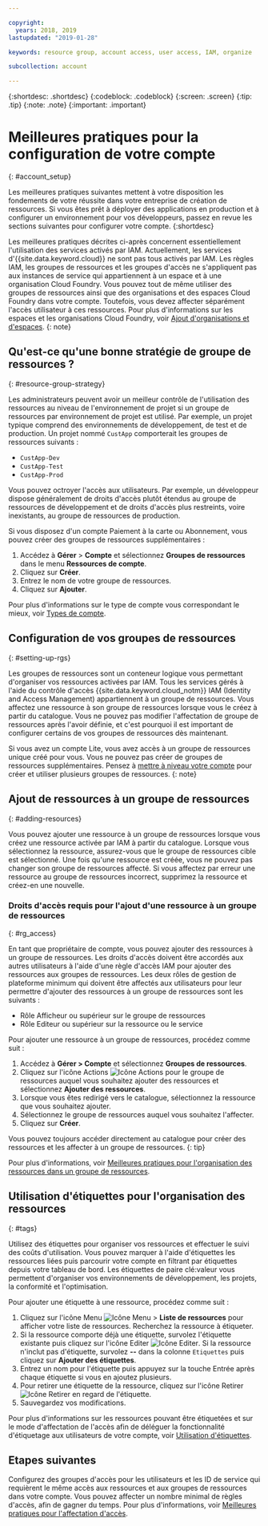 ```yaml
---

copyright:
  years: 2018, 2019
lastupdated: "2019-01-28"

keywords: resource group, account access, user access, IAM, organize

subcollection: account

---
```


{:shortdesc: .shortdesc}
{:codeblock: .codeblock}
{:screen: .screen}
{:tip: .tip}
{:note: .note}
{:important: .important}


# Meilleures pratiques pour la configuration de votre compte
{: #account_setup}

Les meilleures pratiques suivantes mettent à votre disposition les fondements de votre réussite dans votre entreprise de création de ressources. Si vous êtes prêt à déployer des applications en production et à configurer un environnement pour vos développeurs, passez en revue les sections suivantes pour configurer votre compte.
{:shortdesc}

Les meilleures pratiques décrites ci-après concernent essentiellement l'utilisation des services activés par IAM. Actuellement, les services d'{{site.data.keyword.cloud}} ne sont pas tous activés par IAM. Les règles IAM, les groupes de ressources et les groupes d'accès ne s'appliquent pas aux instances de service qui appartiennent à un espace et à une organisation Cloud Foundry. Vous pouvez tout de même utiliser des groupes de ressources ainsi que des organisations et des espaces Cloud Foundry dans votre compte. Toutefois, vous devez affecter séparément l'accès utilisateur à ces ressources. Pour plus d'informations sur les espaces et les organisations Cloud Foundry, voir [Ajout d'organisations et d'espaces](/docs/account?topic=account-orgsspacesusers).
{: note}

## Qu'est-ce qu'une bonne stratégie de groupe de ressources ?
{: #resource-group-strategy}

Les administrateurs peuvent avoir un meilleur contrôle de l'utilisation des ressources au niveau de l'environnement de projet si un groupe de ressources par environnement de projet est utilisé. Par exemple, un projet typique comprend des environnements de développement, de test et de production. Un projet nommé `CustApp` comporterait les groupes de ressources suivants :

* `CustApp-Dev`
* `CustApp-Test`
* `CustApp-Prod`

Vous pouvez octroyer l'accès aux utilisateurs. Par exemple, un développeur dispose généralement de droits d'accès plutôt étendus au groupe de ressources de développement et de droits d'accès plus restreints, voire inexistants, au groupe de ressources de production.

Si vous disposez d'un compte Paiement à la carte ou Abonnement, vous pouvez créer des groupes de ressources supplémentaires :

1. Accédez à **Gérer** > **Compte** et sélectionnez **Groupes de ressources** dans le menu **Ressources de compte**.
3. Cliquez sur **Créer**.
4. Entrez le nom de votre groupe de ressources.
5. Cliquez sur **Ajouter**.

Pour plus d'informations sur le type de compte vous correspondant le mieux, voir [Types de compte](/docs/account?topic=account-accounts).


## Configuration de vos groupes de ressources
{: #setting-up-rgs}

Les groupes de ressources sont un conteneur logique vous permettant d'organiser vos ressources activées par IAM. Tous les services gérés à l'aide du contrôle d'accès {{site.data.keyword.cloud_notm}} IAM (Identity and Access Management) appartiennent à un groupe de ressources. Vous affectez une ressource à son groupe de ressources lorsque vous le créez à partir du catalogue. Vous ne pouvez pas modifier l'affectation de groupe de ressources après l'avoir définie, et c'est pourquoi il est important de configurer certains de vos groupes de ressources dès maintenant.

Si vous avez un compte Lite, vous avez accès à un groupe de ressources unique créé pour vous. Vous ne pouvez pas créer de groupes de ressources supplémentaires. Pensez à [mettre à niveau votre compte](/docs/account?topic=account-changeacct#changeacct) pour créer et utiliser plusieurs groupes de ressources.
{: note}


## Ajout de ressources à un groupe de ressources
{: #adding-resources}

Vous pouvez ajouter une ressource à un groupe de ressources lorsque vous créez une ressource activée par IAM à partir du catalogue. Lorsque vous sélectionnez la ressource, assurez-vous que le groupe de ressources cible est sélectionné. Une fois qu'une ressource est créée, vous ne pouvez pas changer son groupe de ressources affecté. Si vous affectez par erreur une ressource au groupe de ressources incorrect, supprimez la ressource et créez-en une nouvelle.

### Droits d'accès requis pour l'ajout d'une ressource à un groupe de ressources
{: #rg_access}

En tant que propriétaire de compte, vous pouvez ajouter des ressources à un groupe de ressources. Les droits d'accès doivent être accordés aux autres utilisateurs à l'aide d'une règle d'accès IAM pour ajouter des ressources aux groupes de ressources. Les deux rôles de gestion de plateforme minimum qui doivent être affectés aux utilisateurs pour leur permettre d'ajouter des ressources à un groupe de ressources sont les suivants :

* Rôle Afficheur ou supérieur sur le groupe de ressources
* Rôle Editeur ou supérieur sur la ressource ou le service

Pour ajouter une ressource à un groupe de ressources, procédez comme suit :

1. Accédez à **Gérer > Compte** et sélectionnez **Groupes de ressources**.
2. Cliquez sur l'icône Actions ![Icône Actions](../icons/action-menu-icon.svg) pour le groupe de ressources auquel vous souhaitez ajouter des ressources et sélectionnez **Ajouter des ressources**.
3. Lorsque vous êtes redirigé vers le catalogue, sélectionnez la ressource que vous souhaitez ajouter.
4. Sélectionnez le groupe de ressources auquel vous souhaitez l'affecter.
5. Cliquez sur **Créer**.

Vous pouvez toujours accéder directement au catalogue pour créer des ressources et les affecter à un groupe de ressources.
{: tip}

Pour plus d'informations, voir [Meilleures pratiques pour l'organisation des ressources dans un groupe de ressources](/docs/resources?topic=resources-bp_resourcegroups).


## Utilisation d'étiquettes pour l'organisation des ressources
{: #tags}

Utilisez des étiquettes pour organiser vos ressources et effectuer le suivi des coûts d'utilisation. Vous pouvez marquer à l'aide d'étiquettes les ressources liées puis parcourir votre compte en filtrant par étiquettes depuis votre tableau de bord. Les étiquettes de paire clé:valeur vous permettent d'organiser vos environnements de développement, les projets, la conformité et l'optimisation.

Pour ajouter une étiquette à une ressource, procédez comme suit :

1. Cliquez sur l'icône Menu ![Icône Menu](../icons/icon_hamburger.svg) > **Liste de ressources** pour afficher votre liste de ressources. Recherchez la ressource à étiqueter.
2. Si la ressource comporte déjà une étiquette, survolez l'étiquette existante puis cliquez sur l'icône Editer ![Icône Editer](../icons/edit-tagging.svg). Si la ressource n'inclut pas d'étiquette, survolez **--** dans la colonne `Etiquettes` puis cliquez sur **Ajouter des étiquettes**.
3. Entrez un nom pour l'étiquette puis appuyez sur la touche Entrée après chaque étiquette si vous en ajoutez plusieurs.
4. Pour retirer une étiquette de la ressource, cliquez sur l'icône Retirer ![Icône Retirer](../icons/close-tagging.svg) en regard de l'étiquette.
5. Sauvegardez vos modifications.

Pour plus d'informations sur les ressources pouvant être étiquetées et sur le mode d'affectation de l'accès afin de déléguer la fonctionnalité d'étiquetage aux utilisateurs de votre compte, voir [Utilisation d'étiquettes](/docs/resources?topic=resources-tag).


## Etapes suivantes

Configurez des groupes d'accès pour les utilisateurs et les ID de service qui requièrent le même accès aux ressources et aux groupes de ressources dans votre compte. Vous pouvez affecter un nombre minimal de règles d'accès, afin de gagner du temps. Pour plus d'informations, voir [Meilleures pratiques pour l'affectation d'accès](/docs/iam?topic=iam-cfaccess).
